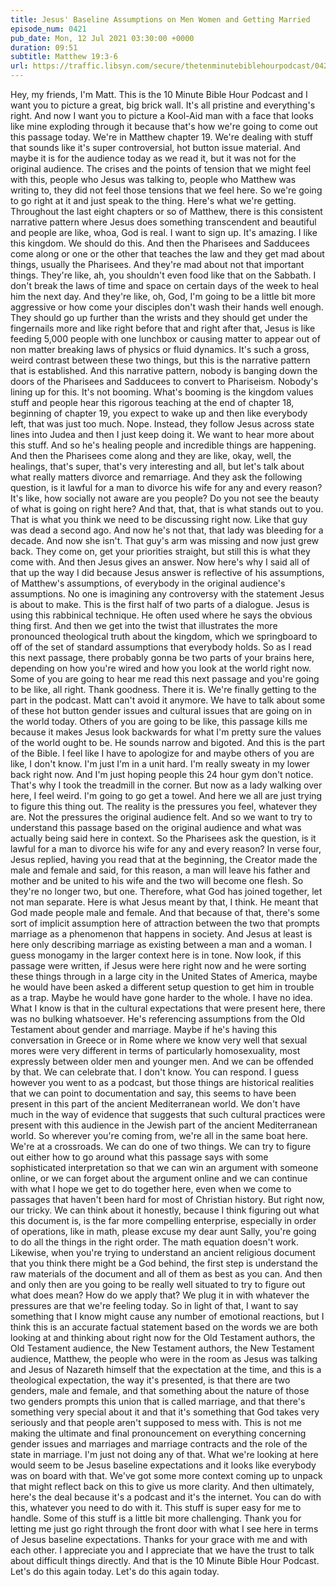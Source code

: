 ```yaml
---
title: Jesus' Baseline Assumptions on Men Women and Getting Married
episode_num: 0421
pub_date: Mon, 12 Jul 2021 03:30:00 +0000
duration: 09:51
subtitle: Matthew 19:3-6
url: https://traffic.libsyn.com/secure/thetenminutebiblehourpodcast/0421_-_Jesus_Baseline_Assumptions_on_Men_Women_and_Getting_Married.mp3
---
```


 Hey, my friends, I'm Matt. This is the 10 Minute Bible Hour Podcast and I want you to picture a great, big brick wall. It's all pristine and everything's right. And now I want you to picture a Kool-Aid man with a face that looks like mine exploding through it because that's how we're going to come out this passage today. We're in Matthew chapter 19. We're dealing with stuff that sounds like it's super controversial, hot button issue material. And maybe it is for the audience today as we read it, but it was not for the original audience. The crises and the points of tension that we might feel with this, people who Jesus was talking to, people who Matthew was writing to, they did not feel those tensions that we feel here. So we're going to go right at it and just speak to the thing. Here's what we're getting. Throughout the last eight chapters or so of Matthew, there is this consistent narrative pattern where Jesus does something transcendent and beautiful and people are like, whoa, God is real. I want to sign up. It's amazing. I like this kingdom. We should do this. And then the Pharisees and Sadducees come along or one or the other that teaches the law and they get mad about things, usually the Pharisees. And they're mad about not that important things. They're like, ah, you shouldn't even food like that on the Sabbath. I don't break the laws of time and space on certain days of the week to heal him the next day. And they're like, oh, God, I'm going to be a little bit more aggressive or how come your disciples don't wash their hands well enough. They should go up further than the wrists and they should get under the fingernails more and like right before that and right after that, Jesus is like feeding 5,000 people with one lunchbox or causing matter to appear out of non matter breaking laws of physics or fluid dynamics. It's such a gross, weird contrast between these two things, but this is the narrative pattern that is established. And this narrative pattern, nobody is banging down the doors of the Pharisees and Sadducees to convert to Phariseism. Nobody's lining up for this. It's not booming. What's booming is the kingdom values stuff and people hear this rigorous teaching at the end of chapter 18, beginning of chapter 19, you expect to wake up and then like everybody left, that was just too much. Nope. Instead, they follow Jesus across state lines into Judea and then I just keep doing it. We want to hear more about this stuff. And so he's healing people and incredible things are happening. And then the Pharisees come along and they are like, okay, well, the healings, that's super, that's very interesting and all, but let's talk about what really matters divorce and remarriage. And they ask the following question, is it lawful for a man to divorce his wife for any and every reason? It's like, how socially not aware are you people? Do you not see the beauty of what is going on right here? And that, that, that is what stands out to you. That is what you think we need to be discussing right now. Like that guy was dead a second ago. And now he's not that, that lady was bleeding for a decade. And now she isn't. That guy's arm was missing and now just grew back. They come on, get your priorities straight, but still this is what they come with. And then Jesus gives an answer. Now here's why I said all of that up the way I did because Jesus answer is reflective of his assumptions, of Matthew's assumptions, of everybody in the original audience's assumptions. No one is imagining any controversy with the statement Jesus is about to make. This is the first half of two parts of a dialogue. Jesus is using this rabbinical technique. He often used where he says the obvious thing first. And then we get into the twist that illustrates the more pronounced theological truth about the kingdom, which we springboard to off of the set of standard assumptions that everybody holds. So as I read this next passage, there probably gonna be two parts of your brains here, depending on how you're wired and how you look at the world right now. Some of you are going to hear me read this next passage and you're going to be like, all right. Thank goodness. There it is. We're finally getting to the part in the podcast. Matt can't avoid it anymore. We have to talk about some of these hot button gender issues and cultural issues that are going on in the world today. Others of you are going to be like, this passage kills me because it makes Jesus look backwards for what I'm pretty sure the values of the world ought to be. He sounds narrow and bigoted. And this is the part of the Bible. I feel like I have to apologize for and maybe others of you are like, I don't know. I'm just I'm in a unit hard. I'm really sweaty in my lower back right now. And I'm just hoping people this 24 hour gym don't notice. That's why I took the treadmill in the corner. But now as a lady walking over here, I feel weird. I'm going to go get a towel. And here we all are just trying to figure this thing out. The reality is the pressures you feel, whatever they are. Not the pressures the original audience felt. And so we want to try to understand this passage based on the original audience and what was actually being said here in context. So the Pharisees ask the question, is it lawful for a man to divorce his wife for any and every reason? In verse four, Jesus replied, having you read that at the beginning, the Creator made the male and female and said, for this reason, a man will leave his father and mother and be united to his wife and the two will become one flesh. So they're no longer two, but one. Therefore, what God has joined together, let not man separate. Here is what Jesus meant by that, I think. He meant that God made people male and female. And that because of that, there's some sort of implicit assumption here of attraction between the two that prompts marriage as a phenomenon that happens in society. And Jesus at least is here only describing marriage as existing between a man and a woman. I guess monogamy in the larger context here is in tone. Now look, if this passage were written, if Jesus were here right now and he were sorting these things through in a large city in the United States of America, maybe he would have been asked a different setup question to get him in trouble as a trap. Maybe he would have gone harder to the whole. I have no idea. What I know is that in the cultural expectations that were present here, there was no bulking whatsoever. He's referencing assumptions from the Old Testament about gender and marriage. Maybe if he's having this conversation in Greece or in Rome where we know very well that sexual mores were very different in terms of particularly homosexuality, most expressly between older men and younger men. And we can be offended by that. We can celebrate that. I don't know. You can respond. I guess however you went to as a podcast, but those things are historical realities that we can point to documentation and say, this seems to have been present in this part of the ancient Mediterranean world. We don't have much in the way of evidence that suggests that such cultural practices were present with this audience in the Jewish part of the ancient Mediterranean world. So wherever you're coming from, we're all in the same boat here. We're at a crossroads. We can do one of two things. We can try to figure out either how to go around what this passage says with some sophisticated interpretation so that we can win an argument with someone online, or we can forget about the argument online and we can continue with what I hope we get to do together here, even when we come to passages that haven't been hard for most of Christian history. But right now, our tricky. We can think about it honestly, because I think figuring out what this document is, is the far more compelling enterprise, especially in order of operations, like in math, please excuse my dear aunt Sally, you're going to do all the things in the right order. The math equation doesn't work. Likewise, when you're trying to understand an ancient religious document that you think there might be a God behind, the first step is understand the raw materials of the document and all of them as best as you can. And then and only then are you going to be really well situated to try to figure out what does mean? How do we apply that? We plug it in with whatever the pressures are that we're feeling today. So in light of that, I want to say something that I know might cause any number of emotional reactions, but I think this is an accurate factual statement based on the words we are both looking at and thinking about right now for the Old Testament authors, the Old Testament audience, the New Testament authors, the New Testament audience, Matthew, the people who were in the room as Jesus was talking and Jesus of Nazareth himself that the expectation at the time, and this is a theological expectation, the way it's presented, is that there are two genders, male and female, and that something about the nature of those two genders prompts this union that is called marriage, and that there's something very special about it and that it's something that God takes very seriously and that people aren't supposed to mess with. This is not me making the ultimate and final pronouncement on everything concerning gender issues and marriages and marriage contracts and the role of the state in marriage. I'm just not doing any of that. What we're looking at here would seem to be Jesus baseline expectations and it looks like everybody was on board with that. We've got some more context coming up to unpack that might reflect back on this to give us more clarity. And then ultimately, here's the deal because it's a podcast and it's the internet. You can do with this, whatever you need to do with it. This stuff is super easy for me to handle. Some of this stuff is a little bit more challenging. Thank you for letting me just go right through the front door with what I see here in terms of Jesus baseline expectations. Thanks for your grace with me and with each other. I appreciate you and I appreciate that we have the trust to talk about difficult things directly. And that is the 10 Minute Bible Hour Podcast. Let's do this again today. Let's do this again today.